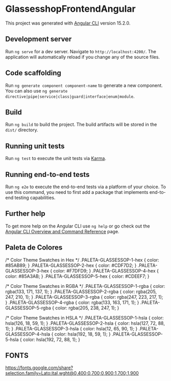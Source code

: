 # GlassesshopFrontendAngular

This project was generated with [Angular CLI](https://github.com/angular/angular-cli) version 15.2.0.

## Development server

Run `ng serve` for a dev server. Navigate to `http://localhost:4200/`. The application will automatically reload if you change any of the source files.

## Code scaffolding

Run `ng generate component component-name` to generate a new component. You can also use `ng generate directive|pipe|service|class|guard|interface|enum|module`.

## Build

Run `ng build` to build the project. The build artifacts will be stored in the `dist/` directory.

## Running unit tests

Run `ng test` to execute the unit tests via [Karma](https://karma-runner.github.io).

## Running end-to-end tests

Run `ng e2e` to execute the end-to-end tests via a platform of your choice. To use this command, you need to first add a package that implements end-to-end testing capabilities.

## Further help

To get more help on the Angular CLI use `ng help` or go check out the [Angular CLI Overview and Command Reference](https://angular.io/cli) page.

## Paleta de Colores
/* Color Theme Swatches in Hex */
.PALETA-GLASSESSOP-1-hex { color: #85AB89; }
.PALETA-GLASSESSOP-2-hex { color: #CDF7D2; }
.PALETA-GLASSESSOP-3-hex { color: #F7DFD9; }
.PALETA-GLASSESSOP-4-hex { color: #85A3AB; }
.PALETA-GLASSESSOP-5-hex { color: #CDEEF7; }

/* Color Theme Swatches in RGBA */
.PALETA-GLASSESSOP-1-rgba { color: rgba(133, 171, 137, 1); }
.PALETA-GLASSESSOP-2-rgba { color: rgba(205, 247, 210, 1); }
.PALETA-GLASSESSOP-3-rgba { color: rgba(247, 223, 217, 1); }
.PALETA-GLASSESSOP-4-rgba { color: rgba(133, 163, 171, 1); }
.PALETA-GLASSESSOP-5-rgba { color: rgba(205, 238, 247, 1); }

/* Color Theme Swatches in HSLA */
.PALETA-GLASSESSOP-1-hsla { color: hsla(126, 18, 59, 1); }
.PALETA-GLASSESSOP-2-hsla { color: hsla(127, 72, 88, 1); }
.PALETA-GLASSESSOP-3-hsla { color: hsla(12, 65, 90, 1); }
.PALETA-GLASSESSOP-4-hsla { color: hsla(192, 18, 59, 1); }
.PALETA-GLASSESSOP-5-hsla { color: hsla(192, 72, 88, 1); }

## FONTS
https://fonts.google.com/share?selection.family=Lato:ital,wght@0,400;0,700;0,900;1,700;1,900
